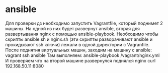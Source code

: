 # ansible

Для проверки дз необходимо запустить Vagrantfile, который поднимет 2 машины.
На одной из них будет развернут ansible, вторая для развертывания nginx с помощью
ansible-playbook. Необходимо чтобы скрипты ansible.sh и nginx.sh (эти скрипты
разворачивают ansible и прокидывают ssh ключи) лежали в 
одной директории с Vagranfile. После поднятия виртуальных машин, заходим на 
машину с ansible:
vagrant ssh ansible
Там выполняем:
ansible-playbook /vagrant/nginx.yml
И проверяем что на второй машине развернулся поднялся nginx
curl 192.168.50.11:8080